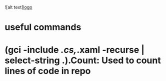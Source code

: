 ![alt text][logo](https://github.com/osmosis10/versionController/WinFormsApp1/Resources/mainMenuimage.jpg "Main Menu!")
















# useful commands
# (gci -include *.cs,*.xaml -recurse | select-string .).Count: Used to count lines of code in repo

